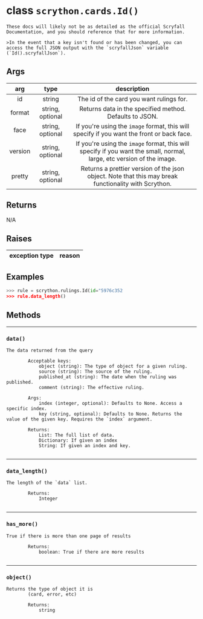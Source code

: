 # **class** `scrython.cards.Id()`

    These docs will likely not be as detailed as the official Scryfall Documentation, and you should reference that for more information.

    >In the event that a key isn't found or has been changed, you can access the full JSON output with the `scryfallJson` variable (`Id().scryfallJson`).
    
## Args

|arg|type|description|
|:---:|:---:|:---:|
|id|string|The id of the card you want rulings for.|
|format|string, optional|Returns data in the specified method. Defaults to JSON.|
|face|string, optional|If you\'re using the `image` format, this will specify if you want the front or back face.|
|version|string, optional|If you\'re using the `image` format, this will specify if you want the small, normal, large, etc version of the image.|
|pretty|string, optional|Returns a prettier version of the json object. Note that this may break functionality with Scrython.|

## Returns
N/A

## Raises

|exception type|reason|
|:---:|:---:|

## Examples
```python
>>> rule = scrython.rulings.Id(id="5976c352
>>> rule.data_length() 
```

## Methods

---
### `data()`

```
The data returned from the query

        Acceptable keys:
            object (string): The type of object for a given ruling.
            source (string): The source of the ruling.
            published_at (string): The date when the ruling was published.
            comment (string): The effective ruling.

        Args:
            index (integer, optional): Defaults to None. Access a specific index.
            key (string, optional): Defaults to None. Returns the value of the given key. Requires the `index` argument.
        
        Returns:
            List: The full list of data.
            Dictionary: If given an index
            String: If given an index and key.
        
```
---
### `data_length()`

```
The length of the `data` list.
        
        Returns:
            Integer
        
```
---
### `has_more()`

```
True if there is more than one page of results
        
        Returns:
            boolean: True if there are more results
        
```
---
### `object()`

```
Returns the type of object it is
        (card, error, etc)
        
        Returns:
            string
        
```